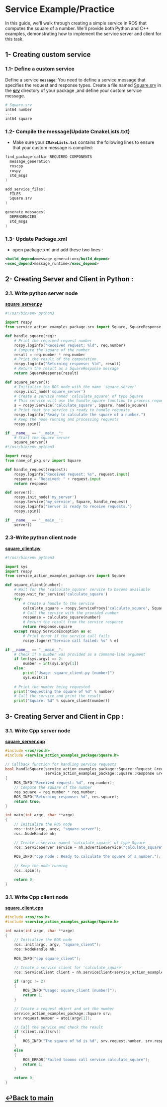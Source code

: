 # Service Example/Practice

In this guide, we'll walk through creating a simple service in ROS that computes the square of a number. We'll provide both Python and C++ examples, demonstrating how to implement the service server and client for this task.

## 1- Creating custom service

### 1.1- Define a custom service

Define a service **`message`**: You need to define a service message that specifies the request and response types. Create a file named
[Square.srv](../service_action_examples_package/srv/Square.srv) in the [**srv**](../service_action_examples_package/srv) directory of your package ,and define your custom service message.

```bash
# Square.srv
int64 number
---
int64 square


```

### 1.2- Compile the message(Update CmakeLists.txt)

- Make sure your **`CMakeLists.txt`** contains the following lines to ensure that your custom message is compiled:

```Cpp
find_package(catkin REQUIRED COMPONENTS
  message_generation
  roscpp
  rospy
  std_msgs
)

add_service_files(
  FILES
  Square.srv
)

generate_messages(
  DEPENDENCIES
  std_msgs
)
```

### 1.3- Update Package.xml

- open package.xml and add these two lines :

```xml
<build_depend>message_generation</build_depend>
<exec_depend>message_runtime</exec_depend>

```

## 2- Creating Server and Client in Python :

### 2.1. Write python server node

[**square_server.py**](../service_action_examples_package/scripts/square_server.py)

```py
#!/usr/bin/env python3

import rospy
from service_action_examples_package.srv import Square, SquareResponse

def handle_square(req):
    # Print the received request number
    rospy.loginfo("Received request: %ld", req.number)
    # Compute the square of the number
    result = req.number * req.number
    # Print the result of the computation
    rospy.loginfo("Returning response: %ld", result)
    # Return the result as a SquareResponse message
    return SquareResponse(result)

def square_server():
    # Initialize the ROS node with the name 'square_server'
    rospy.init_node('square_server')
    # Create a service named 'calculate_square' of type Square
    # This service will use the handle_square function to process requests
    s = rospy.Service('calculate_square', Square, handle_square)
    # Print that the service is ready to handle requests
    rospy.loginfo("Ready to calculate the square of a number.")
    # Keep the node running and processing requests
    rospy.spin()

if __name__ == "__main__":
    # Start the square server
    square_server()
#!/usr/bin/env python3

import rospy
from name_of_pkg.srv import Square

def handle_request(request):
    rospy.loginfo("Received request: %s", request.input)
    response = "Received: " + request.input
    return response

def server():
    rospy.init_node('my_server')
    rospy.Service('my_service', Square, handle_request)
    rospy.loginfo("Server is ready to receive requests.")
    rospy.spin()

if __name__ == '__main__':
    server()
```

### 2.3-Write python client node

[**square_client.py**](../service_action_examples_package/scripts/square_client.py)

```py
#!/usr/bin/env python3

import sys
import rospy
from service_action_examples_package.srv import Square

def square_client(number):
    # Wait for the 'calculate_square' service to become available
    rospy.wait_for_service('calculate_square')
    try:
        # Create a handle to the service
        calculate_square = rospy.ServiceProxy('calculate_square', Square)
        # Call the service with the provided number
        response = calculate_square(number)
        # Return the result from the service response
        return response.square
    except rospy.ServiceException as e:
        # Print error if the service call fails
        rospy.logerr("Service call failed: %s" % e)

if __name__ == "__main__":
    # Check if a number was provided as a command-line argument
    if len(sys.argv) == 2:
        number = int(sys.argv[1])
    else:
        print("Usage: square_client.py [number]")
        sys.exit(1)
  
    # Print the number being requested
    print("Requesting the square of %d" % number)
    # Call the service and print the result
    print("Square: %d" % square_client(number))

```

## 3- Creating Server and Client in Cpp :

### 3.1. Write Cpp server node

[**square_server.cpp**](../service_action_examples_package/src/square_server.cpp)

```cpp
#include <ros/ros.h>
#include <service_action_examples_package/Square.h>

// Callback function for handling service requests
bool handleSquare(service_action_examples_package::Square::Request &req,
                  service_action_examples_package::Square::Response &res)
{
    ROS_INFO("Received request: %d", req.number);
    // Compute the square of the number
    res.square = req.number * req.number;
    ROS_INFO("Returning response: %d", res.square);
    return true;
}

int main(int argc, char **argv)
{
    // Initialize the ROS node
    ros::init(argc, argv, "square_server");
    ros::NodeHandle nh;

    // Create a service named 'calculate_square' of type Square
    ros::ServiceServer service = nh.advertiseService("calculate_square", handleSquare);
  
    ROS_INFO("cpp node : Ready to calculate the square of a number.");
  
    // Keep the node running
    ros::spin();

    return 0;
}

```


### 3.1. Write Cpp client node
[**square_client.cpp**](../service_action_examples_package/src/square_client.cpp)

```cpp
#include <ros/ros.h>
#include <service_action_examples_package/Square.h>

int main(int argc, char **argv)
{
    // Initialize the ROS node
    ros::init(argc, argv, "square_client");
    ros::NodeHandle nh;
  
    ROS_INFO("spp square_client");

    // Create a service client for 'calculate_square'
    ros::ServiceClient client = nh.serviceClient<service_action_examples_package::Square>("calculate_square");

    if (argc != 2)
    {
        ROS_INFO("Usage: square_client [number]");
        return 1;
    }

    // Create a request object and set the number
    service_action_examples_package::Square srv;
    srv.request.number = atoi(argv[1]);

    // Call the service and check the result
    if (client.call(srv))
    {
        ROS_INFO("The square of %d is %d", srv.request.number, srv.response.square);
    }
    else
    {
        ROS_ERROR("Failed tooooo call service calculate_square");
        return 1;
    }

    return 0;
}
```
## [↩Back to main](../ros_services_and_action.md)

